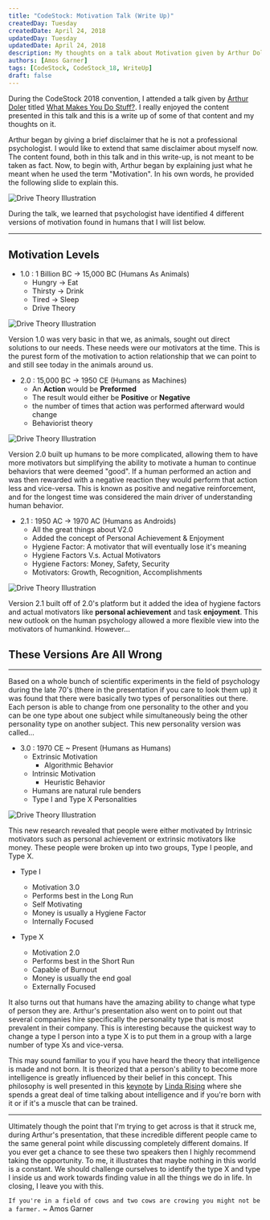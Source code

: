 ```yaml
---
title: "CodeStock: Motivation Talk (Write Up)"
createdDay: Tuesday
createdDate: April 24, 2018
updatedDay: Tuesday
updatedDate: April 24, 2018
description: My thoughts on a talk about Motivation given by Arthur Doler.
authors: [Amos Garner]
tags: [CodeStock, CodeStock_18, WriteUp]
draft: false
---
```

During the CodeStock 2018 convention, I attended a talk given by [Arthur Doler](https://arthurdoler.com/) titled [What Makes You Do Stuff?](https://www.slideshare.net/arthurdoler/what-makes-you-do-stuff-the-psychology-of-motivation-codestock-2018-94464280). I really enjoyed the content presented in this talk and this is a write up of some of that content and my thoughts on it.

Arthur began by giving a brief disclaimer that he is not a professional psychologist. I would like to extend that same disclaimer about myself now.    The content found, both in this talk and in this write-up, is not meant to be taken as fact. Now, to begin with, Arthur began by explaining just what he meant when he used the term "Motivation". In his own words, he provided the following slide to explain this.

<img class="ui large centered image" alt="Drive Theory Illustration" src="/resources/blog/CodeStock-Motivation-Talk/Motivation_SS_1.png" />

During the talk, we learned that psychologist have identified 4 different versions of motivation found in humans that I will list below.

---
Motivation Levels
---
* 1.0 : 1 Billion BC -> 15,000 BC (Humans As Animals)
    * Hungry -> Eat
    * Thirsty -> Drink
    * Tired -> Sleep
    * Drive Theory

<img class="ui large centered image" alt="Drive Theory Illustration" src="/resources/blog/CodeStock-Motivation-Talk/Drive_Theory.png" />

Version 1.0 was very basic in that we, as animals, sought out direct solutions to our needs. These needs were our motivators at the time. This is the purest form of the motivation to action relationship that we can point to and still see today in the animals around us.

* 2.0 : 15,000 BC -> 1950 CE (Humans as Machines)
    * An **Action** would be **Preformed**
    * The result would either be **Positive** or **Negative**
    * the number of times that action was performed afterward would change
    * Behaviorist theory

<img class="ui large centered image" alt="Drive Theory Illustration" src="/resources/blog/CodeStock-Motivation-Talk/Behaviorist_Theory.png" />

Version 2.0 built up humans to be more complicated, allowing them to have more motivators but simplifying the ability to motivate a human to continue behaviors that were deemed "good". If a human performed an action and was then rewarded with a negative reaction they would perform that action less and vice-versa. This is known as positive and negative reinforcement, and for the longest time was considered the main driver of understanding human behavior.

* 2.1 : 1950 AC -> 1970 AC (Humans as Androids)
    * All the great things about V2.0
    * Added the concept of Personal Achievement & Enjoyment
    * Hygiene Factor: A motivator that will eventually lose it's meaning
    * Hygiene Factors V.s. Actual Motivators
    * Hygiene Factors: Money, Safety, Security
    * Motivators: Growth, Recognition, Accomplishments

<img class="ui large centered image" alt="Drive Theory Illustration" src="/resources/blog/CodeStock-Motivation-Talk/2.1.png" />

Version 2.1 built off of 2.0's platform but it added the idea of hygiene factors and actual motivators like **personal achievement** and task **enjoyment**. This new outlook on the human psychology allowed a more flexible view into the motivators of humankind. However...

## These Versions Are All Wrong

---

Based on a whole bunch of scientific experiments in the field of psychology during the late 70's (there in the presentation if you care to look them up) it was found that there were basically two types of personalities out there. Each person is able to change from one personality to the other and you can be one type about one subject while simultaneously being the other personality type on another subject. This new personality version was called...

* 3.0 : 1970 CE ~ Present (Humans as Humans)
    * Extrinsic Motivation
        * Algorithmic Behavior
    * Intrinsic Motivation
        * Heuristic Behavior
    * Humans are natural rule benders
    * Type I and Type X Personalities

<img class="ui large centered image" alt="Drive Theory Illustration" src="/resources/blog/CodeStock-Motivation-Talk/3.0.png" />


This new research revealed that people were either motivated by Intrinsic motivators such as personal achievement or extrinsic motivators like money. These people were broken up into two groups, Type I people, and Type X.

* Type I
    * Motivation 3.0
    * Performs best in the Long Run
    * Self Motivating
    * Money is usually a Hygiene Factor
    * Internally Focused

* Type X
    * Motivation 2.0
    * Performs best in the Short Run
    * Capable of Burnout
    * Money is usually the end goal
    * Externally Focused


It also turns out that humans have the amazing ability to change what type of person they are. Arthur's presentation also went on to point out that several companies hire specifically the personality type that is most prevalent in their company. This is interesting because the quickest way to change a type I person into a type X is to put them in a group with a large number of type Xs and vice-versa.

This may sound familiar to you if you have heard the theory that intelligence is made and not born. It is theorized that a person's ability to become more intelligence is greatly influenced by their belief in this concept. This philosophy is well presented in this [keynote](https://www.youtube.com/watch?v=W47rcJowx7k) by [Linda Rising](https://en.wikipedia.org/wiki/Linda_Rising) where she spends a great deal of time talking about intelligence and if you're born with it or if it's a muscle that can be trained.

---

Ultimately though the point that I'm trying to get across is that it struck me, during Arthur's presentation, that these incredible different people came to the same general point while discussing completely different domains. If you ever get a chance to see these two speakers then I highly recommend taking the opportunity. To me, it illustrates that maybe nothing in this world is a constant. We should challenge ourselves to identify the type X and type I inside us and work towards finding value in all the things we do in life. In closing, I leave you with this.

`If you're in a field of cows and two cows are crowing you might not be a farmer.` ~ Amos Garner

